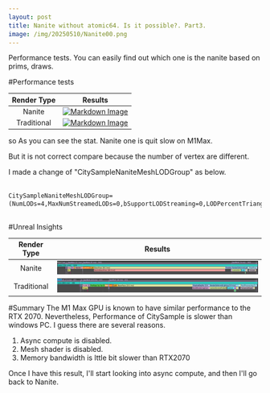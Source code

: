 ```yaml
---
layout: post
title: Nanite without atomic64. Is it possible?. Part3.
image: /img/20250510/Nanite00.png
---
```


Performance tests. You can easily find out which one is the nanite based on prims, draws.

#Performance tests

|Render Type|Results|
|:---:|:---:|
|Nanite|[![Markdown Image](/img/20250510/Nanite00.png "Nanite")](https://interjh.github.io/img/20250510/Nanite00.png)|
|Traditional|[![Markdown Image](/img/20250510/Nanite01.png "Traditional")](https://interjh.github.io/img/20250510/Nanite01.png)|

so As you can see the stat. Nanite one is quit slow on M1Max.

But it is not correct compare because the number of vertex are different.

I made a change of "CitySampleNaniteMeshLODGroup" as below.

<pre>
<code>
CitySampleNaniteMeshLODGroup=(NumLODs=4,MaxNumStreamedLODs=0,bSupportLODStreaming=0,LODPercentTriangles=25.0)
</code>
</pre>

#Unreal Insights

|Render Type|Results|
|:---:|:---:|
|Nanite|[![Markdown Image](/img/20250510/Nanite02.png "Nanite")](https://interjh.github.io/img/20250510/Nanite02.png)|
|Traditional|[![Markdown Image](/img/20250510/Nanite03.png "Traditional")](https://interjh.github.io/img/20250510/Nanite03.png)|

#Summary
The M1 Max GPU is known to have similar performance to the RTX 2070. Nevertheless, Performance of CitySample is slower than windows PC.
I guess there are several reasons.
1. Async compute is disabled.
2. Mesh shader is disabled.
3. Memory bandwidth is lttle bit slower than RTX2070

Once I have this result, I'll start looking into async compute, and then I'll go back to Nanite.